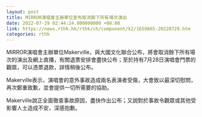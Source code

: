 ```yaml
---
layout: post
title: MIRROR演唱會主辦單位宣布取消餘下所有場次演出
date: 2022-07-29 02:44:24.000000000 +08:00
link: https://news.rthk.hk/rthk/ch/component/k2/1659865-20220729.htm
categories: rthk
---
```


MIRROR演唱會主辦單位Makerville，與大國文化聯合公布，將會取消餘下所有場次的演出及網上直播，有關退票安排會盡快公布；至於持有7月28日演唱會門票的觀眾，可以憑票退款，詳情稍後公布。

Makerville表示，演唱會的意外事故造成兩名表演者受傷，大會致以最深切慰問，再次鄭重致歉，並會提供一切所需要的協助。

Makerville說正全面徹查事故原因，盡快作出公布；又說對於事故令觀眾或其他受影響人士造成不安，深感抱歉。
